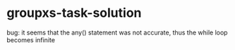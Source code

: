 # groupxs-task-solution
bug: it seems that the any() statement was not accurate, thus the while loop becomes infinite
